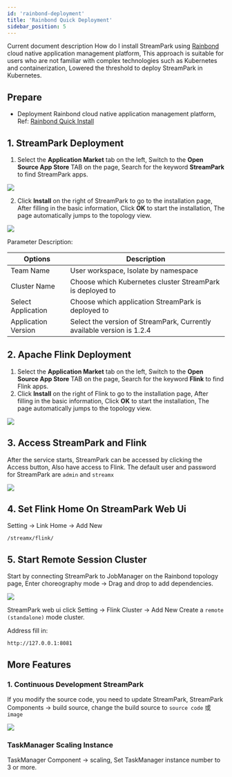 ```yaml
---
id: 'rainbond-deployment'
title: 'Rainbond Quick Deployment'
sidebar_position: 5
---
```


Current document description How do I install StreamPark using [Rainbond](https://www.rainbond.com/docs/) cloud native application management platform, This approach is suitable for users who are not familiar with complex technologies such as Kubernetes and containerization, Lowered the threshold to deploy StreamPark in Kubernetes.

## Prepare

* Deployment Rainbond cloud native application management platform, Ref: [Rainbond Quick Install](https://www.rainbond.com/docs/quick-start/quick-install)

## 1. StreamPark Deployment

1. Select the **Application Market** tab on the left, Switch to the **Open Source App Store** TAB on the page, Search for the keyword **StreamPark** to find StreamPark apps.

![](https://static.goodrain.com/wechat/streamx/1.png)



2. Click **Install** on the right of StreamPark to go to the installation page, After filling in the basic information, Click **OK** to start the installation, The page automatically jumps to the topology view.

![](https://static.goodrain.com/wechat/streamx/2.png)

Parameter Description:

| Options   | Description                                                 |
| -------- | ------------------------------------------------------------ |
| Team Name | User workspace, Isolate by namespace                           |
| Cluster Name | Choose which Kubernetes cluster StreamPark is deployed to                         |
| Select Application | Choose which application StreamPark is deployed to |
| Application Version | Select the version of StreamPark, Currently available version is 1.2.4                    |



## 2. Apache Flink Deployment

1. Select the **Application Market** tab on the left, Switch to the **Open Source App Store** TAB on the page, Search for the keyword **Flink** to find Flink apps.
2. Click **Install** on the right of Flink to go to the installation page, After filling in the basic information, Click **OK** to start the installation, The page automatically jumps to the topology view.

![](https://static.goodrain.com/wechat/streamx/3.png)



## 3. Access StreamPark and Flink

After the service starts, StreamPark can be accessed by clicking the Access button, Also have access to Flink. The default user and password for StreamPark are `admin` and `streamx`

![](https://static.goodrain.com/wechat/streamx/4.png)

## 4. Set Flink Home On StreamPark Web Ui

Setting -> Link Home -> Add New

```
/streamx/flink/
```

## 5. Start Remote Session Cluster

Start by connecting StreamPark to JobManager on the Rainbond topology page, Enter choreography mode -> Drag and drop to add dependencies.

![](https://static.goodrain.com/wechat/streamx/5.png)

StreamPark web ui click Setting -> Flink Cluster -> Add New Create a `remote (standalone)` mode cluster.

Address fill in:

```
http://127.0.0.1:8081
```

## More Features

### 1. Continuous Development StreamPark

If you modify the source code, you need to update StreamPark, StreamPark Components -> build source, change the build source to `source code` 或 `image`

![](https://static.goodrain.com/wechat/streamx/6.png)



### TaskManager Scaling Instance

TaskManager Component -> scaling, Set TaskManager instance number to 3 or more.


